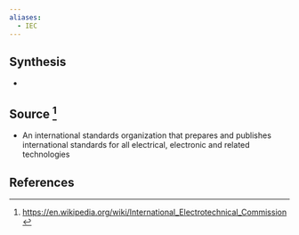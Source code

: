 ```yaml
---
aliases:
  - IEC
---
```

## Synthesis
- 
## Source [^1]
- An international standards organization that prepares and publishes international standards for all electrical, electronic and related technologies
## References

[^1]: https://en.wikipedia.org/wiki/International_Electrotechnical_Commission